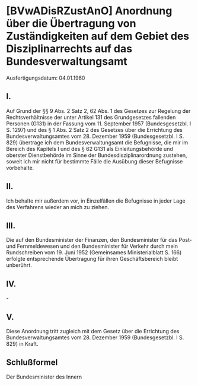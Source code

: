 # [BVwADisRZustAnO] Anordnung über die Übertragung von Zuständigkeiten auf dem Gebiet des Disziplinarrechts auf das Bundesverwaltungsamt

Ausfertigungsdatum: 04.01.1960

 

## I.

Auf Grund der §§ 9 Abs. 2 Satz 2, 62 Abs. 1 des Gesetzes zur Regelung der Rechtsverhältnisse der unter Artikel 131 des Grundgesetzes fallenden Personen (G131) in der Fassung vom 11. September 1957 (Bundesgesetzbl. I S. 1297) und des § 1 Abs. 2 Satz 2 des Gesetzes über die Errichtung des Bundesverwaltungsamtes vom 28. Dezember 1959 (Bundesgesetzbl. I S. 829) übertrage ich dem Bundesverwaltungsamt die Befugnisse, die mir im Bereich des Kapitels I und des § 62 G131 als Einleitungsbehörde und oberster Dienstbehörde im Sinne der Bundesdisziplinarordnung zustehen, soweit ich mir nicht für bestimmte Fälle die Ausübung dieser Befugnisse vorbehalte.


## II.

Ich behalte mir außerdem vor, in Einzelfällen die Befugnisse in jeder Lage des Verfahrens wieder an mich zu ziehen.


## III.

Die auf den Bundesminister der Finanzen, den Bundesminister für das Post- und Fernmeldewesen und den Bundesminister für Verkehr durch mein Rundschreiben vom 19. Juni 1952 (Gemeinsames Ministerialblatt S. 166) erfolgte entsprechende Übertragung für ihren Geschäftsbereich bleibt unberührt.


## IV.

\-


## V.

Diese Anordnung tritt zugleich mit dem Gesetz über die Errichtung des Bundesverwaltungsamtes vom 28. Dezember 1959 (Bundesgesetzbl. I S. 829) in Kraft.


## Schlußformel

Der Bundesminister des Innern
